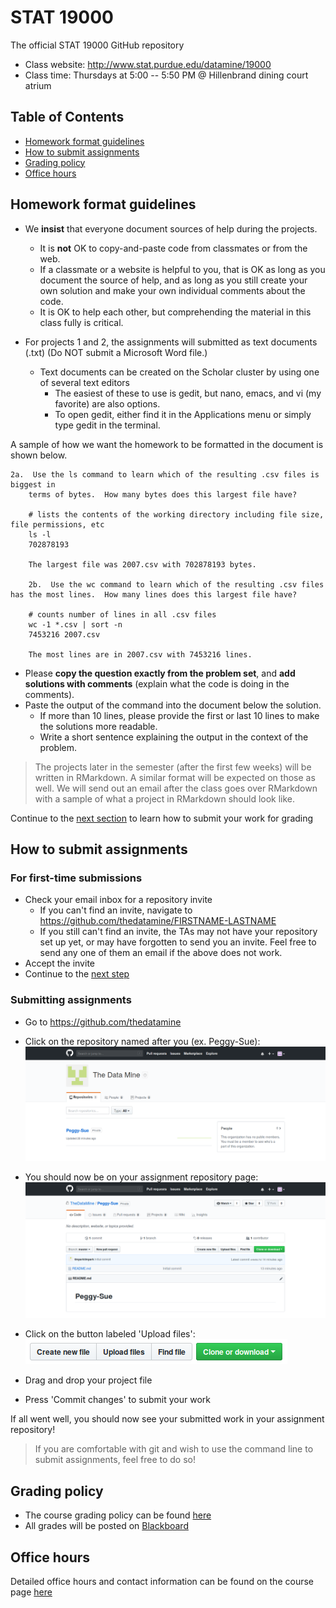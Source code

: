 # STAT 19000
The official STAT 19000 GitHub repository

- Class website: http://www.stat.purdue.edu/datamine/19000
- Class time: Thursdays at 5:00 -- 5:50 PM @ Hillenbrand dining court atrium

## Table of Contents
- [Homework format guidelines](#homework-format-guidelines)
- [How to submit assignments](#how-to-submit-assignments)
- [Grading policy](#grading-policy)
- [Office hours](#office-hours)


## Homework format guidelines
- We **insist** that everyone document sources of help during the projects.
	- It is **not** OK to copy-and-paste code from classmates or from the web.
	- If a classmate or a website is helpful to you, that is OK as long as you document the source of help, and as long as you still create your own solution and make your own individual comments about the code.
	- It is OK to help each other, but comprehending the material in this class fully is critical.

- For projects 1 and 2, the assignments will submitted as text documents (.txt) (Do NOT submit a Microsoft Word file.)
	- Text documents can be created on the Scholar cluster by using one of several text editors
		- The easiest of these to use is gedit, but nano, emacs, and vi (my favorite) are also options.
		- To open gedit, either find it in the Applications menu or simply type gedit in the terminal.

A sample of how we want the homework to be formatted in the document is shown below.
```
2a.  Use the ls command to learn which of the resulting .csv files is biggest in
	terms of bytes.  How many bytes does this largest file have?

	# lists the contents of the working directory including file size, file permissions, etc
	ls -l
	702878193

	The largest file was 2007.csv with 702878193 bytes.

	2b.  Use the wc command to learn which of the resulting .csv files has the most lines.  How many lines does this largest file have?

	# counts number of lines in all .csv files
	wc -1 *.csv | sort -n
	7453216 2007.csv

	The most lines are in 2007.csv with 7453216 lines.
```

- Please **copy the question exactly from the problem set**, and **add solutions with comments** (explain what the code is doing in the comments).
- Paste the output of the command into the document below the solution.
	- If more than 10 lines, please provide the first or last 10 lines to make the solutions more readable.
	- Write a short sentence explaining the output in the context of the problem.

> The projects later in the semester (after the first few weeks) will be written in RMarkdown. A similar format will be expected on those as well. We will send out an email after the class goes over RMarkdown with a sample of what a project in RMarkdown should look like. 

Continue to the [next section](#how-to-submit-assignments) to learn how to submit your work for grading


## How to submit assignments
### For first-time submissions
- Check your email inbox for a repository invite
    - If you can't find an invite, navigate to https://github.com/thedatamine/FIRSTNAME-LASTNAME
    - If you still can't find an invite, the TAs may not have your repository set up yet, or may have forgotten to send you an invite. Feel free to send any one of them an email if the above does not work.
- Accept the invite
- Continue to the [next step](#submitting-assignments)

### Submitting assignments
- Go to https://github.com/thedatamine
- Click on the repository named after you (ex. Peggy-Sue):
![](images/readme/submit_1.png)
- You should now be on your assignment repository page:
![](images/readme/submit_2.png)
- Click on the button labeled 'Upload files':  
![](images/readme/upload_button.png)

- Drag and drop your project file
- Press 'Commit changes' to submit your work

If all went well, you should now see your submitted work in your assignment repository!

> If you are comfortable with git and wish to use the command line to submit assignments, feel free to do so!

## Grading policy
- The course grading policy can be found [here](http://www.stat.purdue.edu/datamine/19000/submission.html/)
- All grades will be posted on [Blackboard](https://mycourses.purdue.edu/)


## Office hours
Detailed office hours and contact information can be found on the course page [here](http://www.stat.purdue.edu/datamine/19000/)
